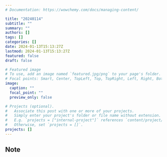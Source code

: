 ```yaml
---
# Documentation: https://wowchemy.com/docs/managing-content/

title: "20240114"
subtitle: ""
summary: ""
authors: []
tags: []
categories: []
date: 2024-01-13T15:13:27Z
lastmod: 2024-01-13T15:13:27Z
featured: false
draft: false

# Featured image
# To use, add an image named `featured.jpg/png` to your page's folder.
# Focal points: Smart, Center, TopLeft, Top, TopRight, Left, Right, BottomLeft, Bottom, BottomRight.
image:
  caption: ""
  focal_point: ""
  preview_only: false

# Projects (optional).
#   Associate this post with one or more of your projects.
#   Simply enter your project's folder or file name without extension.
#   E.g. `projects = ["internal-project"]` references `content/project/deep-learning/index.md`.
#   Otherwise, set `projects = []`.
projects: []
---
```


## Note

